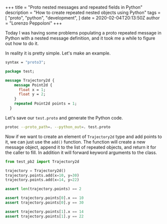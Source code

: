+++
title = "Proto nested messages and repeated fields in Python"
description = "How to create repeated nested objects using Python"
tags = [
    "proto",
    "python",
    "development",
]
date = 2020-02-04T20:13:50Z
author = "Lorenzo Peppoloni"
+++

Today I was having some problems populating a proto repeated message in Python with a nested message definition, and it took me a while to figure out how to do it.

In reality it is pretty simple. Let's make an example.

```proto
syntax = "proto3";

package test;

message Trajectory2d {
    message Point2d {
      float x = 1;
      float y = 2;
    }
    repeated Point2d points = 1;
  }
```

Let's save our `test.proto` and generate the Python code.
```bash
protoc --proto_path=. --python_out=. test.proto
```

Now if we want to create an element of `Trajectory2d` type and add points to it, we can just use the `add()` function. The function will create a new message object, append it to the list of repeated objects, and return it for the caller to fill. In addition it will forward keyword arguments to the class.

```python
from test_pb2 import Trajectory2d

trajectory = Trajectory2d()
trajectory.points.add(x=10, y=30)
trajectory.points.add(x=14, y=22)

assert len(trajectory.points) == 2

assert trajectory.points[0].x == 10
assert trajectory.points[0].y == 30

assert trajectory.points[1].x == 14
assert trajectory.points[1].y == 22
```
